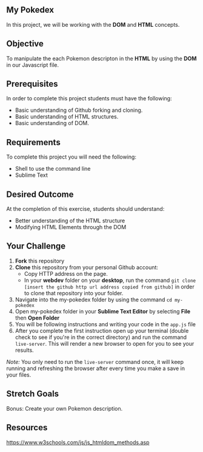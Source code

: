 ## My Pokedex
In this project, we will be working with the **DOM** and **HTML** concepts.

## Objective
To manipulate the each Pokemon descripton in the **HTML** by using the **DOM** in our Javascript file. 

## Prerequisites
In order to complete this project students must have the following:<br>
- Basic understanding of Github forking and cloning. 
- Basic understanding of HTML structures. 
- Basic understanding of DOM.

## Requirements
To complete this project you will need the following:
- Shell to use the command line
- Sublime Text

## Desired Outcome
At the completion of this exercise, students should understand:
- Better understanding of the HTML structure
- Modifying HTML Elements through the DOM

## Your Challenge
1. **Fork** this repository
2. **Clone** this repository from your personal Github account:
    - Copy HTTP address on the page. 
    - In your **webdev** folder on your **desktop**, run the command `git clone [insert the github http url address copied from github]` in order to clone that repository into your folder. 
3. Navigate into the my-pokedex folder by using the command `cd my-pokedex`
4. Open my-pokedex folder in your **Sublime Text Editor** by selecting **File** then **Open Folder**
5. You will be following instructions and writing your code in the `app.js` file
6. After you complete the first instruction open up your terminal (double check to see if you're in the correct directory) and run the command `live-server`. This will render a new browser to open for you to see your results.

*Note:* You only need to run the `live-server` command once, it will keep running and refreshing the browser after every time you make a save in your files.

## Stretch Goals
Bonus: Create your own Pokemon description.

## Resources
https://www.w3schools.com/js/js_htmldom_methods.asp
